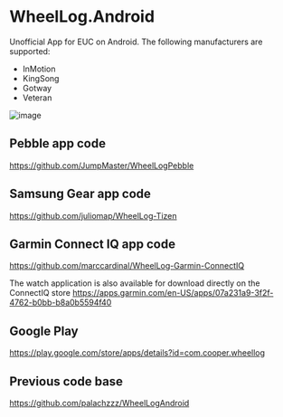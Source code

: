 # WheelLog.Android

Unofficial App for EUC on Android. 
The following manufacturers are supported:
- InMotion
- KingSong
- Gotway
- Veteran

![image](https://user-images.githubusercontent.com/27482193/95566187-ea8d5580-0a29-11eb-8182-329764d572b7.png)

## Pebble app code

https://github.com/JumpMaster/WheelLogPebble

## Samsung Gear app code

https://github.com/juliomap/WheelLog-Tizen

## Garmin Connect IQ app code

https://github.com/marccardinal/WheelLog-Garmin-ConnectIQ

The watch application is also available for download directly on the ConnectIQ store https://apps.garmin.com/en-US/apps/07a231a9-3f2f-4762-b0bb-b8a0b5594f40

## Google Play

https://play.google.com/store/apps/details?id=com.cooper.wheellog

## Previous code base

https://github.com/palachzzz/WheelLogAndroid
